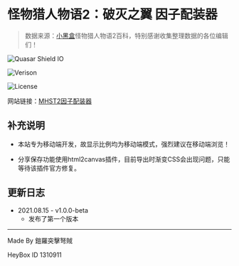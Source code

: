 # 怪物猎人物语2：破灭之翼 因子配装器

> 数据来源：[小黑盒](https://www.xiaoheihe.cn/home)怪物猎人物语2百科，特别感谢收集整理数据的各位编辑们！

![Quasar Shield IO](https://img.shields.io/github/package-json/dependency-version/dzxrly/mhst2factor/quasar?label=Quasar&style=flat-square)

![Verison](https://img.shields.io/github/package-json/v/dzxrly/mhst2factor?style=flat-square)

![License](https://img.shields.io/badge/License-MIT-green?style=flat-square)

网站链接：[MHST2因子配装器](https://egg-targaryen.gitee.io/mhst2factor/#/)

## 补充说明

- 本站专为移动端开发，故显示比例均为移动端模式，强烈建议在移动端浏览！

- 分享保存功能使用html2canvas插件，目前导出时渐变CSS会出现问题，只能等待该插件官方修复。



## 更新日志

- 2021.08.15 - v1.0.0-beta
  - 发布了第一个版本



---

Made By 鎧羅突擊弩賊

HeyBox ID 1310911

